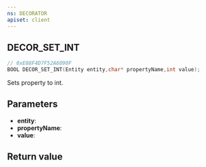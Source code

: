 ```yaml
---
ns: DECORATOR
apiset: client
---
```

## DECOR_SET_INT

```c
// 0xE88F4D7F52A6090F
BOOL DECOR_SET_INT(Entity entity,char* propertyName,int value);
```

Sets property to int.

## Parameters
* **entity**:
* **propertyName**:
* **value**:

## Return value